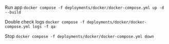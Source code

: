 Run app
`docker compose -f deployments/docker/docker-compose.yml up -d --build`

Double check logs
`docker compose -f deployments/docker/docker-compose.yml logs -f qa`

Stop
`docker compose -f deployments/docker/docker-compose.yml down`